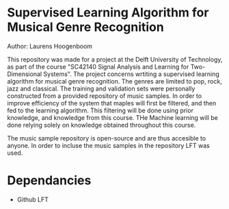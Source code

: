 # Supervised Learning Algorithm for Musical Genre Recognition

Author: Laurens Hoogenboom

This repository was made for a project at the Delft University of Technology, as part of the course "SC42140 Signal Analysis and Learning for Two-Dimensional Systems".
The project concerns wrtiting a supervised learning algorithm for musical genre recognition. The genres are limited to pop, rock, jazz and classical. The training and validation sets were personally constructed from a provided repository of music samples. In order to improve efficiency of the system that maples will first be filtered, and then fed to the learning algorithm. This filtering will be done using prior knowledge, and knowledge from this course. THe Machine learning will be done relying solely on knowledge obtained throughout this course.

The music sample repository is open-source and are thus accesible to anyone. In order to incluse the music samples in the repository LFT was used.

# Dependancies

- Github LFT 
